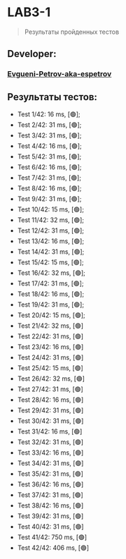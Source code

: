 # LAB3-1
> Результаты пройденных тестов
## Developer:
### [Evgueni-Petrov-aka-espetrov](https://github.com/Evgueni-Petrov-aka-espetrov)
## Результаты тестов:
* Test 1/42: 16 ms, [&#128994;];
* Test 2/42: 31 ms, [&#128994;];
* Test 3/42: 31 ms, [&#128994;];
* Test 4/42: 16 ms, [&#128994;];
* Test 5/42: 31 ms, [&#128994;];
* Test 6/42: 16 ms, [&#128994;];
* Test 7/42: 31 ms, [&#128994;];
* Test 8/42: 16 ms, [&#128994;];
* Test 9/42: 31 ms, [&#128994;];
* Test 10/42: 15 ms, [&#128994;];
* Test 11/42: 32 ms, [&#128994;];
* Test 12/42: 31 ms, [&#128994;];
* Test 13/42: 16 ms, [&#128994;];
* Test 14/42: 31 ms, [&#128994;];
* Test 15/42: 15 ms, [&#128994;];
* Test 16/42: 32 ms, [&#128994;];
* Test 17/42: 31 ms, [&#128994;];
* Test 18/42: 16 ms, [&#128994;];
* Test 19/42: 31 ms, [&#128994;];
* Test 20/42: 15 ms, [&#128994;];
* Test 21/42: 32 ms, [&#128994;]
* Test 22/42: 31 ms, [&#128994;]
* Test 23/42: 16 ms, [&#128994;]
* Test 24/42: 31 ms, [&#128994;]
* Test 25/42: 15 ms, [&#128994;]
* Test 26/42: 32 ms, [&#128994;]
* Test 27/42: 31 ms, [&#128994;]
* Test 28/42: 16 ms, [&#128994;]
* Test 29/42: 31 ms, [&#128994;]
* Test 30/42: 31 ms, [&#128994;]
* Test 31/42: 16 ms, [&#128994;]
* Test 32/42: 31 ms, [&#128994;]
* Test 33/42: 16 ms, [&#128994;]
* Test 34/42: 31 ms, [&#128994;]
* Test 35/42: 31 ms, [&#128994;]
* Test 36/42: 16 ms, [&#128994;]
* Test 37/42: 31 ms, [&#128994;]
* Test 38/42: 16 ms, [&#128994;]
* Test 39/42: 31 ms, [&#128994;]
* Test 40/42: 31 ms, [&#128994;]
* Test 41/42: 750 ms, [&#128994;]
* Test 42/42: 406 ms, [&#128994;]
